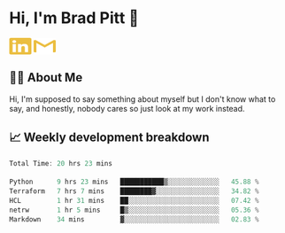 # Hi, I'm Brad Pitt 👋


<a href="https://www.linkedin.com/in/mathias-mauraisin/" target="blank"><img align="center" src="./icons/linkedin.svg" alt="https://www.linkedin.com/in/mathias-mauraisin/" height="30" width="40" /></a>
<a href="mailto:mathias.mauraisin.pro@gmail.com" target="blank"><img align="center" src="./icons/gmail.svg" alt="redrew" height="30" width="40" /></a>




<!-- ![snap](images/Snap_dark.png?raw=true) -->
<!-- ![snap](images/Snap_dark_bg.png?raw=true) -->


<!-- [![My Skills](https://skillicons.dev/icons?i=c,cpp,html,css,js,ts,)](https://skillicons.dev) -->

## 🙋‍♂️&nbsp;About Me

Hi, I'm supposed to say something about myself but I don't know what to say, and honestly, nobody cares so just look at my work instead.

## 📈&nbsp;Weekly development breakdown

<!-- [![mamaurai's 42 stats](https://badge42.vercel.app/api/v2/cl1l4qz93000609l4yixitcl4/stats?cursusId=21&coalitionId=45)](https://github.com/JaeSeoKim/badge42) -->





<!--START_SECTION:waka-->

```rust
Total Time: 20 hrs 23 mins

Python      9 hrs 23 mins   ███████████▒░░░░░░░░░░░░░   45.88 %
Terraform   7 hrs 7 mins    ████████▓░░░░░░░░░░░░░░░░   34.82 %
HCL         1 hr 31 mins    ██░░░░░░░░░░░░░░░░░░░░░░░   07.42 %
netrw       1 hr 5 mins     █▒░░░░░░░░░░░░░░░░░░░░░░░   05.36 %
Markdown    34 mins         ▓░░░░░░░░░░░░░░░░░░░░░░░░   02.83 %
```

<!--END_SECTION:waka-->


